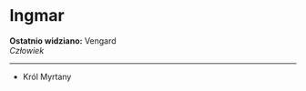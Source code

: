 <p><img></img></p>

# Ingmar

**Ostatnio widziano:** <a data-path="Lokacje/Vengard.md">Vengard</a> <br>
*Człowiek*

---

- Król <a data-path="Rejony/Myrtana.md">Myrtany</a>